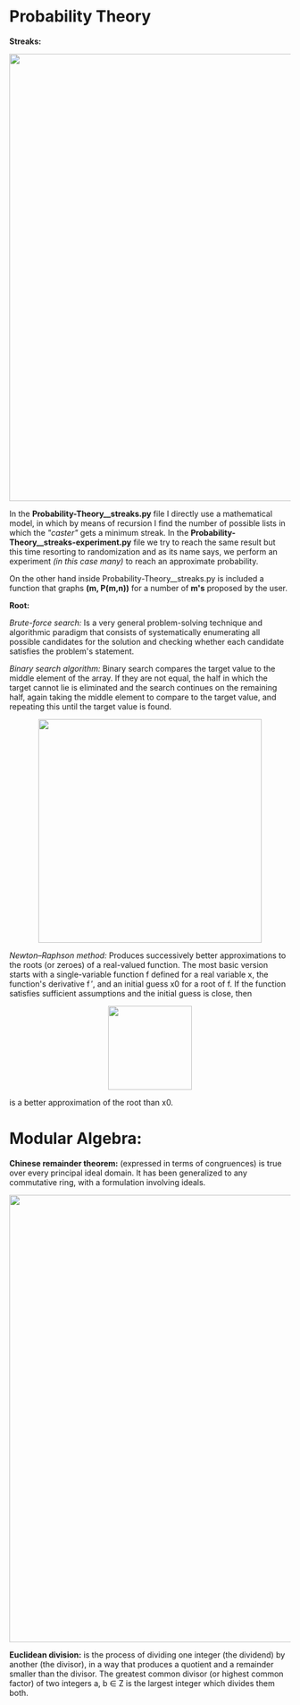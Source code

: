 # Probability Theory
**Streaks:** 

<p align="center"> <img src="https://user-images.githubusercontent.com/63327224/140597798-6e9b8227-bd55-49cb-b03a-8a6c45176432.png" width="800"> </p>

In the **Probability-Theory__streaks.py** file I directly use a mathematical model, in which by means of recursion I find the number of possible lists in which the *"caster"* gets a minimum streak.
In the **Probability-Theory__streaks-experiment.py** file we try to reach the same result but this time resorting to randomization and as its name says, we perform an experiment *(in this case many)* to reach an approximate probability.

On the other hand inside Probability-Theory__streaks.py is included a function that graphs **(m, P(m,n))** for a number of **m's** proposed by the user.

**Root:** 

*Brute-force search:* Is a very general problem-solving technique and algorithmic paradigm that consists of systematically enumerating all possible candidates for the solution and checking whether each candidate satisfies the problem's statement. 

*Binary search algorithm:* Binary search compares the target value to the middle element of the array. If they are not equal, the half in which the target cannot lie is eliminated and the search continues on the remaining half, again taking the middle element to compare to the target value, and repeating this until the target value is found. 

<p align="center"> <img src="https://s3-us-west-2.amazonaws.com/ib-assessment-tests/problem_images/binary_search.gif" width="400"> </p>

*Newton–Raphson method:* Produces successively better approximations to the roots (or zeroes) of a real-valued function. The most basic version starts with a single-variable function f defined for a real variable x, the function's derivative f ′, and an initial guess x0 for a root of f. If the function satisfies sufficient assumptions and the initial guess is close, then 

<p align="center"> <img src="https://wikimedia.org/api/rest_v1/media/math/render/svg/0ff048abd4c1a8244f09ce8a7ff394626bdb6f80" width="150"> </p>

is a better approximation of the root than x0. 

# Modular Algebra:

**Chinese remainder theorem:** (expressed in terms of congruences) is true over every principal ideal domain. It has been generalized to any commutative ring, with a formulation involving ideals. 

<p align="center"> <img src="https://user-images.githubusercontent.com/63327224/132135430-84f25d6b-1508-4ce3-92f3-a29700665e5b.png" width="800"> </p>

**Euclidean division:**  is the process of dividing one integer (the dividend) by another (the divisor), in a way that produces a quotient and a remainder smaller than the divisor. The greatest common divisor (or highest common factor) of two integers a, b ∈ Z is the largest integer which divides them both. 
